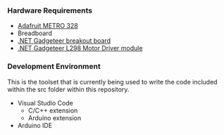 ### Hardware Requirements
- [Adafruit METRO 328](https://www.adafruit.com/product/2488)
- Breadboard
- [.NET Gadgeteer breakout board](http://www.ctr-electronics.com/breakoutmodule.html)
- [.NET Gadgeteer L298 Motor Driver module](http://old.ghielectronics.com/catalog/product/315)


### Development Environment
This is the toolset that is currently being used to write the code included within the src folder within this repository.
- Visual Studio Code
  - C/C++ extension
  - Arduino extension
- Arduino IDE
